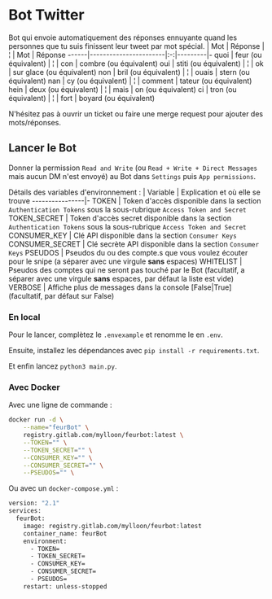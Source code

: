 # Bot Twitter

Bot qui envoie automatiquement des réponses ennuyante quand les personnes que tu suis finissent leur tweet par mot spécial.
| Mot | Réponse               | ¦ | Mot     | Réponse
------|-----------------------|:-:|---------|-
quoi  | feur (ou équivalent)  | ¦ | con     | combre (ou équivalent)
oui   | stiti (ou équivalent) | ¦ | ok      | sur glace (ou équivalent)
non   | bril (ou équivalent)  | ¦ | ouais   | stern (ou équivalent)
nan   | cy (ou équivalent)    | ¦ | comment | tateur (ou équivalent)
hein  | deux (ou équivalent)  | ¦ | mais    | on (ou équivalent)
ci    | tron (ou équivalent)  | ¦ | fort    | boyard (ou équivalent)

N'hésitez pas à ouvrir un ticket ou faire une merge request pour ajouter des mots/réponses.

## Lancer le Bot

Donner la permission `Read and Write` (ou `Read + Write + Direct Messages` mais aucun DM n'est envoyé) au Bot dans `Settings` puis `App permissions`.

Détails des variables d'environnement :
| Variable      | Explication et où elle se trouve
----------------|-
TOKEN           | Token d'accès disponible dans la section `Authentication Tokens` sous la sous-rubrique `Access Token and Secret`
TOKEN_SECRET    | Token d'accès secret disponible dans la section `Authentication Tokens` sous la sous-rubrique `Access Token and Secret`
CONSUMER_KEY    | Clé API disponible dans la section `Consumer Keys`
CONSUMER_SECRET | Clé secrète API disponible dans la section `Consumer Keys`
PSEUDOS         | Pseudos du ou des compte.s que vous voulez écouter pour le snipe (a séparer avec une virgule **sans** espaces)
WHITELIST       | Pseudos des comptes qui ne seront pas touché par le Bot (facultatif, a séparer avec une virgule **sans** espaces, par défaut la liste est vide)
VERBOSE         | Affiche plus de messages dans la console [False\|True] (facultatif, par défaut sur False)

### En local

Pour le lancer, complètez le `.envexample` et renomme le en `.env`.

Ensuite, installez les dépendances avec `pip install -r requirements.txt`.

Et enfin lancez `python3 main.py`.

### Avec Docker

Avec une ligne de commande :
```bash
docker run -d \
    --name="feurBot" \
    registry.gitlab.com/mylloon/feurbot:latest \
    --TOKEN="" \
    --TOKEN_SECRET="" \
    --CONSUMER_KEY="" \
    --CONSUMER_SECRET="" \
    --PSEUDOS="" \
```
Ou avec un `docker-compose.yml` :
```bash
version: "2.1"
services:
  feurBot:
    image: registry.gitlab.com/mylloon/feurbot:latest
    container_name: feurBot
    environment:
      - TOKEN=
      - TOKEN_SECRET=
      - CONSUMER_KEY=
      - CONSUMER_SECRET=
      - PSEUDOS=
    restart: unless-stopped
```
